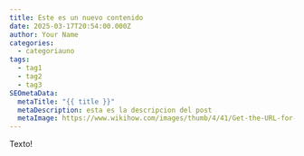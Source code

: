 ```yaml
---
title: Este es un nuevo contenido
date: 2025-03-17T20:54:00.000Z
author: Your Name
categories:
  - categoriauno
tags:
  - tag1
  - tag2
  - tag3
SEOmetaData:
  metaTitle: "{{ title }}"
  metaDescription: esta es la descripcion del post
  metaImage: https://www.wikihow.com/images/thumb/4/41/Get-the-URL-for-Pictures-Draft-Step-1.jpg/v4-460px-Get-the-URL-for-Pictures-Draft-Step-1.jpg
---
```

Texto!
